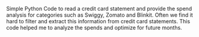 Simple Python Code to read a credit card statement and provide the spend analysis for categories such as Swiggy, Zomato and Blinkit. Often we find it hard to filter and extract this information from credit card statements. This code helped me to analyze the spends and optimize for future months.
